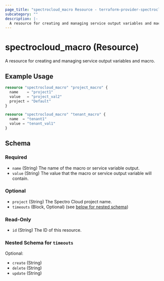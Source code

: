 ```yaml
---
page_title: "spectrocloud_macro Resource - terraform-provider-spectrocloud"
subcategory: ""
description: |-
  A resource for creating and managing service output variables and macro.
---
```


# spectrocloud_macro (Resource)

  A resource for creating and managing service output variables and macro.

## Example Usage

```terraform
resource "spectrocloud_macro" "project_macro" {
  name    = "project1"
  value   = "project_val2"
  project = "Default"
}

resource "spectrocloud_macro" "tenant_macro" {
  name  = "tenant1"
  value = "tenant_val1"
}
```


<!-- schema generated by tfplugindocs -->
## Schema

### Required

- `name` (String) The name of the macro or service variable output.
- `value` (String) The value that the macro or service output variable will contain.

### Optional

- `project` (String) The Spectro Cloud project name.
- `timeouts` (Block, Optional) (see [below for nested schema](#nestedblock--timeouts))

### Read-Only

- `id` (String) The ID of this resource.

<a id="nestedblock--timeouts"></a>
### Nested Schema for `timeouts`

Optional:

- `create` (String)
- `delete` (String)
- `update` (String)